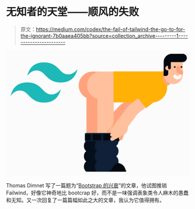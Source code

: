 # 无知者的天堂——顺风的失败

> 原文：<https://medium.com/codex/the-fail-of-tailwind-the-go-to-for-the-ignorant-7b0aaea405bb?source=collection_archive---------1----------------------->

![](img/23295c8c987ed9e4cd5273dd158791d5.png)

Thomas Dimnet 写了一篇题为“[Bootstrap 的兴衰](https://betterprogramming.pub/the-rise-and-fall-of-bootstrap-68d4cd703666)”的文章，他试图推销 Failwind，好像它神奇地比 bootcrap 好，而不是一味强调表象类令人麻木的愚蠢和无知。又一次回复了一篇篇幅如此之大的文章，我认为它值得拥有。